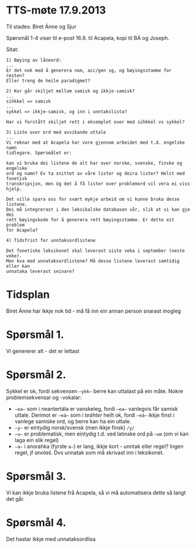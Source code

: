 # TTS-møte 17.9.2013

Til stades: Biret Ánne og Sjur

Spørsmål 1-4 viser til e-post 16.9. til Acapela, kopi til BÁ og Joseph.

Sitat:

```
1) Bøying av låneord:
...
Er det nok med å generera nom, acc/gen sg, og bøyingsstamme for resten?
Eller treng de heile paradigmet?

2) Kor går skiljet mellom samisk og ikkje-samisk?
...
sihkkel => samisk
...
sykkel => ikkje-samisk, og inn i unntakslista?

Har vi forstått skiljet rett i eksemplet over med sihkkel vs sykkel?

3) Liste over ord med avvikande uttale
...
Vi reknar med at Acapela har vore gjennom arbeidet med t.d. engelske namn
tidlegare. Spørsmålet er:

kan vi bruka dei listene de alt har over norske, svenske, finske og engelske
ord og namn? Ev ta snittet av våre lister og deira lister? Helst med fonetisk
transkripsjon, men òg det å få lister over problemord vil vera ei viss hjelp.

Det ville spara oss for svært mykje arbeid om vi kunne bruka desse listene.
Dei må integrerast i den leksikalske databasen vår, slik at vi kan gje dei
rett bøyingskode for å generera rett bøyingsstamme. Er dette eit problem
for Acapela?

4) Tidsfrist for unntaksordlistene

Det fonetiske leksikonet skal leverast siste veka i september (neste veke).
Men kva med unnataksordlistene? Må desse listene leverast samtidig eller kan
unnataka leverast seinare?
```

# Tidsplan

Biret Ánne har ikkje nok tid - må få inn ein annan person snarast mogleg

# Spørsmål 1.

Vi genererer alt - det er lettast

# Spørsmål 2.

Sykkel er ok, fordi sekvensen `–ykk–` berre kan uttalast på ein måte.
Nokre problemsekvensar og -vokalar:
* `–ea–` som i neantertála er vanskeleg, fordi `–ea–` vanlegvis får samisk
  uttale. Derimot er `–eá–` som i *teáhter* heilt ok, fordi `–eá–`
  ikkje finst i vanlege samiske ord, og berre kan ha ein uttale.
* `–y–` er eintydig norsk/svensk (men ikkje finsk) `/y/`
* `–u–` er problematisk, men eintydig t.d. ved latinske ord på `–um` (om vi
  kan laga ein slik regel)
* `–a–` i anorahka (fyrste `a–`) er lang, ikkje kort - unntak eller regel?
  Ingen regel, jf *anolaš*. Dvs unnatak som må skrivast inn i leksikonet.

# Spørsmål 3.

Vi kan ikkje bruka listene frå Acapela, så vi må automatisera dette så langt
det går.

# Spørsmål 4.

Det hastar ikkje med unnataksordlisa
